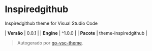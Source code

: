 # Inspiredgithub

Inspiredgithub theme for Visual Studio Code

| **Versão** | 0.0.1 |
| **Engine** | ^1.0.0 |
| **Pacote** | theme-inspiredgithub |

> Autogerado por [go-vsc-theme](https://github.com/natalbu/go-vsc-theme).
